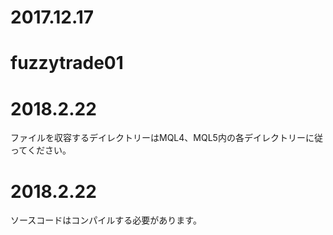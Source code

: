 # 2017.12.17
# fuzzytrade01
# 2018.2.22
ファイルを収容するデイレクトリーはMQL4、MQL5内の各デイレクトリーに従ってください。
# 2018.2.22
ソースコードはコンパイルする必要があります。
